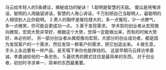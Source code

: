 马云给年轻人的5条建议，揭秘成功的秘诀！
1.聪明是智慧的天敌。
傻瓜是用嘴讲话，聪明的人用脑袋讲话，智慧的人用心讲话，千万别把自己当聪明人，最聪明的人相信别人比你聪明。
2.男人的胸怀是冤枉撑大的，多一点冤枉，少一点脾气，多一点微笑，你可能会更成功一点。
3.善于发现需求。
学术型的创业者从宏观推向微观，宏观大势非常好，根据这个大势，觉得一定能做出来，而有的时候大势好，未必你好。
另一部分创业者从微观推向宏观，大部分的创业成功者，都是因为发现客户的一个需求，然后发现一群客户的需求，把它创造出来。
4.做生意，手头上永远要有一样产品，是天塌下来你也能挣钱的。
这是早期马云拜访李嘉诚，李嘉诚给他的一条忠告。
5.最优秀的模式往往是最简单的东西。
对于创业者，初创时寻求单一、简单的东西最重要。
